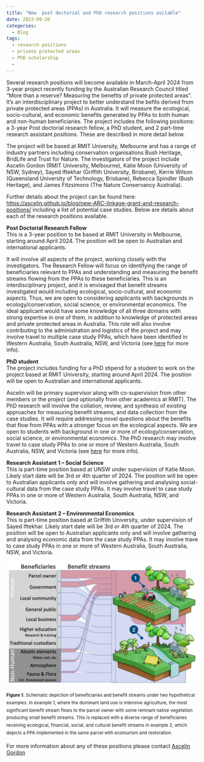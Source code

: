 ```yaml
---
title: "New  post doctorial and PhD research positions avilable"
date: 2023-09-20
categories:
  - Blog
tags:
  - research positions
  - private protected areas
  - PhD scholarship
  - 
---
```


Several research positions will become available in March-April 2024 from 3-year project recently funding by the Australian Research Council titled “More than a reserve? Measuring the benefits of private protected areas”. It’s an interdisciplinary project to better understand the befits derived from private protected areas (PPAs) in Australia. It will measure the ecological, socio-cultural, and economic benefits generated by PPAs to both human and non-human beneficiaries.  The project includes the following positions: a 3-year Post doctorial research fellow, a PhD student, and 2 part-time research assistant positions. These are described in more detail below.

The project will be based at RMIT University, Melbourne and has a range of industry partners including conservation organisations Bush Heritage, BridLife and Trust for Nature.  The investigators of the project include Ascelin Gordon (RMIT University, Melbourne), Katie Moon (University of NSW, Sydney), Sayed Iftekhar (Griffith University, Brisbane), Kerrie Wilson (Queensland University of Technology, Brisbane), Rebecca Spindler (Bush Heritage), and James Fitzsimons (The Nature Conservancy Australia).

Further details about the project can be found here: https://ascelin.github.io/blog/new-ARC-linkage-grant-and-research-positions/ including a list of potential case studies. Below are details about each of the research positions available.

**Post Doctorial Research Fellow**  
This is a 3-year position to be based at RMIT University in Melbourne, starting around April 2024. The position will be open to Australian and international applicants. 

It will involve all aspects of the project, working closely with the investigators. The Research Fellow will focus on identifying the range of beneficiaries relevant to PPAs and understanding and measuring the benefit streams flowing from the PPAs to these beneficiaries. This is an interdisciplinary project, and it is envisaged that benefit streams investigated would including ecological, socio-cultural, and economic aspects. Thus, we are open to considering applicants with backgrounds in ecology/conservation, social science, or environmental economics.  The ideal applicant would have some knowledge of all three domains with strong expertise in one of them, in addition to knowledge of protected areas and private protected areas in Australia. This role will also involve contributing to the administration and logistics of the project and may involve travel to multiple case study PPAs, which have been identified in Western Australia, South Australia, NSW, and Victoria (see [here](https://ascelin.github.io/blog/new-ARC-linkage-grant-and-research-positions/) for more info).

**PhD student**  
The project includes funding for a PhD stipend for a student to work on the project based at RMIT University, starting around April 2024. The position will be open to Australian and international applicants. 

Ascelin will be primary supervisor along with co-supervision from other members or the project (and optionally from other academics at RMIT). The PhD research will involve the collation, review, and synthesis of existing approaches for measuring benefit streams, and data collection from the case studies. It will require addressing novel questions about the benefits that flow from PPAs with a stronger focus on the ecological aspects. We are open to students with background in one or more of ecology/conservation, social science, or environmental economics. The PhD research may involve travel to case study PPAs to one or more of Western Australia, South Australia, NSW, and Victoria (see [here](https://ascelin.github.io/blog/new-ARC-linkage-grant-and-research-positions/) for more info).

**Research Assistant 1 – Social Science**  
This is part-time position based at UNSW under supervision of Katie Moon. Likely start date will be 3rd or 4th quarter of 2024. The position will be open to Australian applicants only and will involve gathering and analysing social-cultural data from the case study PPAs. It may involve travel to case study PPAs in one or more of Western Australia, South Australia, NSW, and Victoria.

**Research Assistant 2 – Environmental Economics**  
This is part-time position based at Griffith University, under supervision of Sayed Iftekhar. Likely start date will be 3rd or 4th quarter of 2024. The position will be open to Australian applicants only and will involve gathering and analysing economic  data from the case study PPAs. It may involve trave to case study PPAs in one or more of Western Australia, South Australia, NSW, and Victoria. 


![image tooltip here](/assets/images/benefit-streams.jpg)


<sup>**Figure 1.** Schematic depiction of beneficiaries and benefit streams under two hypothetical examples. In example 1, where the dominant land use is intensive agriculture, the most significant benefit stream flows to the parcel owner with some remnant native vegetation producing small benefit streams. This is replaced with a diverse range of beneficiaries receiving ecological, financial, social, and cultural benefit streams in example 2, which depicts a PPA implemented in the same parcel with ecotourism and restoration. </sup>

For more information about any of these positions please contact [Ascelin Gordon](https://ascelin.github.io/contact/)




